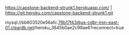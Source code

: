 https://capstone-backend-strunk1.herokuapp.com/ | https://git.heroku.com/capstone-backend-strunk1.git


mysql://bb603520e56afc:76b17f43@us-cdbr-iron-east-01.cleardb.net/heroku_3645b0ae2c99ae6?reconnect=true